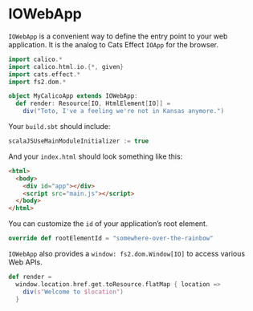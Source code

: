 # IOWebApp

`IOWebApp` is a convenient way to define the entry point to your web application. It is the analog to Cats Effect `IOApp` for the browser.

```scala mdoc:js:compile-only
import calico.*
import calico.html.io.{*, given}
import cats.effect.*
import fs2.dom.*

object MyCalicoApp extends IOWebApp:
  def render: Resource[IO, HtmlElement[IO]] =
    div("Toto, I've a feeling we're not in Kansas anymore.")
```

Your `build.sbt` should include:
```scala
scalaJSUseMainModuleInitializer := true
```

And your `index.html` should look something like this:

```html
<html>
  <body>
    <div id="app"></div>
    <script src="main.js"></script>
  </body>
</html>
```

You can customize the `id` of your application’s root element.

```scala
override def rootElementId = "somewhere-over-the-rainbow"
```

`IOWebApp` also provides a `window: fs2.dom.Window[IO]` to access various Web APIs.

```scala
def render =
  window.location.href.get.toResource.flatMap { location =>
    div(s"Welcome to $location")
  }
```
